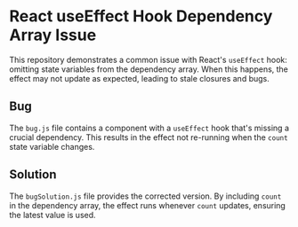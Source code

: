 # React useEffect Hook Dependency Array Issue

This repository demonstrates a common issue with React's `useEffect` hook: omitting state variables from the dependency array.  When this happens, the effect may not update as expected, leading to stale closures and bugs.

## Bug
The `bug.js` file contains a component with a `useEffect` hook that's missing a crucial dependency. This results in the effect not re-running when the `count` state variable changes.

## Solution
The `bugSolution.js` file provides the corrected version. By including `count` in the dependency array, the effect runs whenever `count` updates, ensuring the latest value is used.